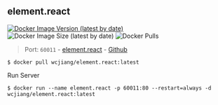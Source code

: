 element.react
---
[![Docker Image Version (latest by date)](https://img.shields.io/docker/v/wcjiang/element.react)](https://hub.docker.com/r/wcjiang/element.react) ![Docker Image Size (latest by date)](https://img.shields.io/docker/image-size/wcjiang/element.react) ![Docker Pulls](https://img.shields.io/docker/pulls/wcjiang/element.react)

> Port: `60011` - [element.react](https://elemefe.github.io/element-react)  - [Github](https://github.com/ElemeFE/element-react)

```shell
$ docker pull wcjiang/element.react:latest
```

Run Server

```shell
$ docker run --name element.react -p 60011:80 --restart=always -d wcjiang/element.react:latest
```
